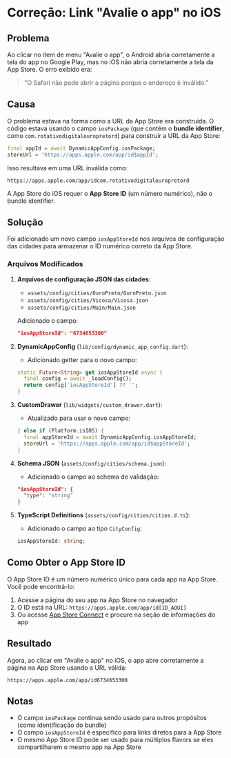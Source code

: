 # Correção: Link "Avalie o app" no iOS

## Problema

Ao clicar no item de menu "Avalie o app", o Android abria corretamente a tela do app no Google Play, mas no iOS não abria corretamente a tela da App Store. O erro exibido era:

> "O Safari não pode abrir a página porque o endereço é inválido."

## Causa

O problema estava na forma como a URL da App Store era construída. O código estava usando o campo `iosPackage` (que contém o **bundle identifier**, como `com.rotativodigitalouropretord`) para construir a URL da App Store:

```dart
final appId = await DynamicAppConfig.iosPackage;
storeUrl = 'https://apps.apple.com/app/id$appId';
```

Isso resultava em uma URL inválida como:
```
https://apps.apple.com/app/idcom.rotativodigitalouropretord
```

A App Store do iOS requer o **App Store ID** (um número numérico), não o bundle identifier.

## Solução

Foi adicionado um novo campo `iosAppStoreId` nos arquivos de configuração das cidades para armazenar o ID numérico correto da App Store.

### Arquivos Modificados

1. **Arquivos de configuração JSON das cidades:**
   - `assets/config/cities/OuroPreto/OuroPreto.json`
   - `assets/config/cities/Vicosa/Vicosa.json`
   - `assets/config/cities/Main/Main.json`

   Adicionado o campo:
   ```json
   "iosAppStoreId": "6734653300"
   ```

2. **DynamicAppConfig** (`lib/config/dynamic_app_config.dart`):
   - Adicionado getter para o novo campo:
   ```dart
   static Future<String> get iosAppStoreId async {
     final config = await _loadConfig();
     return config['iosAppStoreId'] ?? '';
   }
   ```

3. **CustomDrawer** (`lib/widgets/custom_drawer.dart`):
   - Atualizado para usar o novo campo:
   ```dart
   } else if (Platform.isIOS) {
     final appStoreId = await DynamicAppConfig.iosAppStoreId;
     storeUrl = 'https://apps.apple.com/app/id$appStoreId';
   }
   ```

4. **Schema JSON** (`assets/config/cities/schema.json`):
   - Adicionado o campo ao schema de validação:
   ```json
   "iosAppStoreId": {
     "type": "string"
   }
   ```

5. **TypeScript Definitions** (`assets/config/cities/cities.d.ts`):
   - Adicionado o campo ao tipo `CityConfig`:
   ```typescript
   iosAppStoreId: string;
   ```

## Como Obter o App Store ID

O App Store ID é um número numérico único para cada app na App Store. Você pode encontrá-lo:

1. Acesse a página do seu app na App Store no navegador
2. O ID está na URL: `https://apps.apple.com/app/id[ID_AQUI]`
3. Ou acesse [App Store Connect](https://appstoreconnect.apple.com) e procure na seção de informações do app

## Resultado

Agora, ao clicar em "Avalie o app" no iOS, o app abre corretamente a página na App Store usando a URL válida:
```
https://apps.apple.com/app/id6734653300
```

## Notas

- O campo `iosPackage` continua sendo usado para outros propósitos (como identificação do bundle)
- O campo `iosAppStoreId` é específico para links diretos para a App Store
- O mesmo App Store ID pode ser usado para múltiplos flavors se eles compartilharem o mesmo app na App Store

